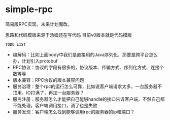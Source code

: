 # simple-rpc
简易版RPC实现，未来计划魔改。

思路和代码模版来源于汤姆还在写代码
目前v0版本就是代码模版

`TODO LIST`
- 编解码：比如上面body中我们是直接用的Java序列化，那要是跨平台怎么办，计划引入protobuf
- RPC协议：协议的字段有很多的，协议版本、传输方式、序列化方式、连接个数等等
- 版本兼容：RPC协议的版本兼容问题
- 服务治理：整个rpc的运行怎么可靠，比如说客户端请求太多，一台服务器不顶用，IO打满了，再加一台服务器？
- 服务注册：服务器怎么才能把自己能够handle的接口告诉客户端，不然自己都不能处理，客户端调用接口，调了也是失败
- 服务发现：客户端怎么找到能够调用rpc的服务器的ip和端口？

